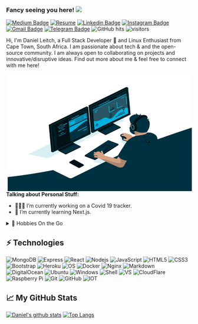 ### Fancy seeing you here! <img src="https://media.giphy.com/media/hvRJCLFzcasrR4ia7z/giphy.gif" width="25px">

[![Medium Badge](https://img.shields.io/badge/-Medium-black?style=flat-square&logo=medium)](https://danleitch.medium.com/)
[![Resume](https://img.shields.io/badge/-Resume-success?style=flat-square)](https://thunder-chief.github.io/Daniel_Leitch_CV/)
[![Linkedin Badge](https://img.shields.io/badge/-Danielleitch-blue?style=flat-square&logo=Linkedin&logoColor=white&link=https://www.linkedin.com/in/danielleitch//)](https://www.linkedin.com/in/danielleitch/)
[![Instagram Badge](https://img.shields.io/badge/-dan_leitch-purple?style=flat-square&logo=instagram&logoColor=white&link=https://www.instagram.com/dan_leitch/)](https://www.instagram.com/dan_leitch/)
[![Gmail Badge](https://img.shields.io/badge/-dndleitch@gmail.com-c14438?style=flat-square&logo=Gmail&logoColor=white&link=mailto:dndleitch@gmail.com)](mailto:dndleitch@gmail.com)
[![Telegram Badge](https://img.shields.io/badge/-Telegram-red?style=flat-square&logo=Telegram&logoColor=white&link=https://t.me/bladesnbones)](https://t.me/bladesnbones)
<img alt="GitHub hits" src="https://img.shields.io/github/last-commit/Thunder-Chief/Thunder-Chief?label=Profile%20Updated&style=flat-square">
![visitors](https://visitor-badge.glitch.me/badge?page_id=Thunder-Chief)


Hi, I'm Daniel Leitch, a Full Stack Developer 🚀 and Linux Enthusiast from Cape Town, South Africa.
I am passionate about tech & and the open-source community. I am always open to collaborating on projects and innovative/disruptive ideas. 
Find out more about me & feel free to connect with me here!

<img align="right" alt="GIF" src="https://github.com/Thunder-Chief/Thunder-Chief/blob/main/code.gif?raw=true" width="500" height="320" />

**Talking about Personal Stuff:**

- 👨🏽‍💻 I’m currently working on a Covid 19 tracker.
- 🌱 I’m currently learning Next.js.

<details>
<summary>📂 Hobbies On the Go </summary>
 
 - I have a Ubuntu instance on a Hetzner server in Germnay and another server I run at home, they both serve my media collection to my friends & family. These instances run all their applications on Docker, which is passed through Nginx with full SSL done by Let's Encrypt & CertBot, Nginx is set up to act as a reverse proxy for security and ease of use. Then from there, it goes through Cloudflare’s CDN then to NameCheap which is my domain provider.
  
</details>

## ⚡ Technologies

![MongoDB](https://img.shields.io/badge/-MongoDB-black?style=flat-square&logo=mongodb)
![Express](https://img.shields.io/badge/-ExpressJS-red?style=flat-square&logo=expressjs&logoColor=black)
![React](https://img.shields.io/badge/-React-black?style=flat-square&logo=react)
![Nodejs](https://img.shields.io/badge/-Nodejs-black?style=flat-square&logo=Node.js)
![JavaScript](https://img.shields.io/badge/-JavaScript-black?style=flat-square&logo=javascript)
![HTML5](https://img.shields.io/badge/-HTML5-E34F26?style=flat-square&logo=html5&logoColor=white)
![CSS3](https://img.shields.io/badge/-CSS3-1572B6?style=flat-square&logo=css3)
![Bootstrap](https://img.shields.io/badge/-Bootstrap-563D7C?style=flat-square&logo=bootstrap)
![Heroku](https://img.shields.io/badge/-Heroku-430098?style=flat-square&logo=heroku)
![OS](https://img.shields.io/badge/OS-Linux-informational?style=flat-square&logo=linux&logoColor=white)
![Docker](https://img.shields.io/badge/-Docker-black?style=flat-square&logo=docker)
![Nginx](https://img.shields.io/badge/-Nginx-black?style=flat-square&logo=nginx)
![Markdown](https://img.shields.io/badge/-Markdown-black?style=flat-square&logo=markdown)
![DigitalOcean](https://img.shields.io/badge/-Digital%20Ocean-darkblue?style=flat-square&logo=digitalocean)
![Ubuntu](https://img.shields.io/badge/-Ubuntu-red?style=flat-square&logo=Ubuntu&logoColor=black)
![Windows](https://img.shields.io/badge/OS-Windows-informational?style=flat-square&logo=windows&logoColor=white)
![Shell](https://img.shields.io/badge/-shell-5391FE?style=flat-square&logo=PowerShell&logoColor=white)
![VS](https://img.shields.io/badge/-VS%20Code-007ACC?style=flat-square&logo=visual-studio-code&logoColor=white)
![CloudFlare](https://img.shields.io/badge/-CloudFlare-black?style=flat-square&logo=cloudflare)
![Raspberry Pi](https://img.shields.io/badge/-Raspberry%20Pi-C51A4A?style=flat-square&logo=Raspberry-Pi)
![Git](https://img.shields.io/badge/-Git-black?style=flat-square&logo=git)
![GitHub](https://img.shields.io/badge/-GitHub-181717?style=flat-square&logo=github)
![IOT](https://img.shields.io/badge/-IOT-blue?style=flat-square&logo=IOT)




## 📈 My GitHub Stats
[![Daniel's github stats](https://github-readme-stats.vercel.app/api?username=Thunder-Chief&theme=tokyonight&show_icons=true)](https://github.com/Thunder-Chief/Thunder-Chief)
[![Top Langs](https://github-readme-stats.vercel.app/api/top-langs/?username=Thunder-Chief&theme=tokyonight&layout=compact)](https://github.com/Thunder-Chief/Thunder-Chief)
